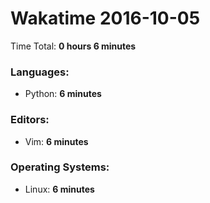 # Wakatime 2016-10-05

Time Total: **0 hours 6 minutes**

### Languages:
- Python: **6 minutes** 

### Editors:
- Vim: **6 minutes** 

### Operating Systems:
- Linux: **6 minutes** 

